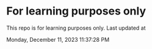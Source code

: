 # For learning purposes only
This repo is for learning purposes only.
Last updated at

Monday, December 11, 2023 11:37:28 PM

